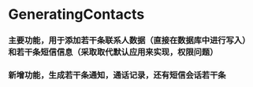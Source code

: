 # GeneratingContacts
### 主要功能，用于添加若干条联系人数据（直接在数据库中进行写入）和若干条短信信息（采取取代默认应用来实现，权限问题）
### 新增功能，生成若干条通知，通话记录，还有短信会话若干条
